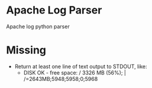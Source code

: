 # Apache Log Parser
Apache log python parser

# Missing
  - Return at least one line of text output to STDOUT, like:
    - DISK OK - free space: / 3326 MB (56%); | /=2643MB;5948;5958;0;5968
